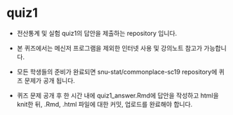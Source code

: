 # quiz1 

* 전산통계 및 실험 quiz1의 답안을 제출하는 repository 입니다.

* 본 퀴즈에서는 메신저 프로그램을 제외한 인터넷 사용 및 강의노트 참고가 가능합니다.

* 모든 학생들의 준비가 완료되면 snu-stat/commonplace-sc19 repository에 퀴즈 문제가 공개 됩니다.

* 퀴즈 문제 공개 후 한 시간 내에 quiz1_answer.Rmd에 답안을 작성하고 html을 knit한 뒤, .Rmd, .html 파일에 대한 커밋, 업로드를 완료해야 합니다.